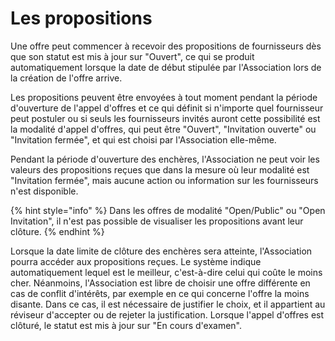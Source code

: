 # Les propositions

Une offre peut commencer à recevoir des propositions de fournisseurs dès que son statut est mis à jour sur "Ouvert", ce qui se produit automatiquement lorsque la date de début stipulée par l'Association lors de la création de l'offre arrive.

Les propositions peuvent être envoyées à tout moment pendant la période d'ouverture de l'appel d'offres et ce qui définit si n'importe quel fournisseur peut postuler ou si seuls les fournisseurs invités auront cette possibilité est la modalité d'appel d'offres, qui peut être "Ouvert", "Invitation ouverte" ou "Invitation fermée", et qui est choisi par l'Association elle-même.

Pendant la période d'ouverture des enchères, l'Association ne peut voir les valeurs des propositions reçues que dans la mesure où leur modalité est "Invitation fermée", mais aucune action ou information sur les fournisseurs n'est disponible.

{% hint style="info" %}
Dans les offres de modalité "Open/Public" ou "Open Invitation", il n'est pas possible de visualiser les propositions avant leur clôture.
{% endhint %}

Lorsque la date limite de clôture des enchères sera atteinte, l'Association pourra accéder aux propositions reçues. Le système indique automatiquement lequel est le meilleur, c'est-à-dire celui qui coûte le moins cher. Néanmoins, l'Association est libre de choisir une offre différente en cas de conflit d'intérêts, par exemple en ce qui concerne l'offre la moins disante. Dans ce cas, il est nécessaire de justifier le choix, et il appartient au réviseur d'accepter ou de rejeter la justification. Lorsque l'appel d'offres est clôturé, le statut est mis à jour sur "En cours d'examen".
